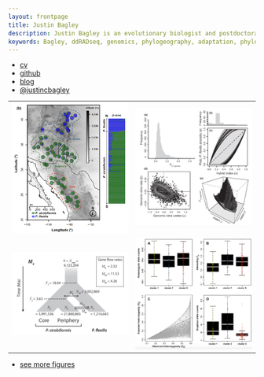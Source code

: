 ```yaml
---
layout: frontpage
title: Justin Bagley
description: Justin Bagley is an evolutionary biologist and postdoctoral researcher at Virginia Commonwealth University; research in genetics-driven approaches (among others) and computational tools (bioinformatics scripts/pipelines) for understanding processes shaping the diversity, distributions, and adaptive evolution of species through space and time. 
keywords: Bagley, ddRADseq, genomics, phylogeography, adaptation, phylogenetics, bioinformatics, fishes, trees
---
```


<div class="navbar">
  <div class="navbar-inner">
      <ul class="nav">
          <li><a href="{{ BASE_PATH }}/assets/Bagley_CV_May152018.pdf">cv</a></li>
          <li><a href="https://github.com/justincbagley">github</a></li>
          <li><a href="http://www.justinbagley.org/blog">blog</a></li>
          <li><a href="https://twitter.com/justincbagley">@justincbagley</a></li>
      </ul>
  </div>
</div>

<table class="wide">
<tr>
  <td class="left">
    <a href="index.md">
        <img src="assets/pics/swwp_figb_pop_struct.png" alt="ddRADseq population structure example" title="ddRADseq population structure example" width="450"/>
    </a>
  </td>
  <td class="right">
    <a href="index.md">
        <img src="assets/pics/swwp_fig4_genomic_cline.png" alt="Menon et al. (2018) genomic cline fig" title="Menon et al. (2018) genomic cline fig" width="450"/>
    </a>
  </td>
</tr>
<tr>
  <td class="left">
    <a href="index.md">
        <img src="assets/pics/swwp_fig5_dem.png" alt="Menon et al. (2018) dem modeling fig" title="Menon et al. (2018) dem modeling fig" width="450"/>
    </a>
  </td>
  <td class="right">
    <a href="index.md">
        <img src="assets/pics/aspen_fig3_div.png" alt="GBS SNPs popgen diversity example" title="GBS SNPs popgen diversity example" width="450"/>
    </a>
  </td>
</tr>
</table>

<div class="navbar">
  <div class="navbar-inner">
      <ul class="nav">
          <li><a href="morefigs.html">see more figures</a></li>
      </ul>
  </div>
</div>
